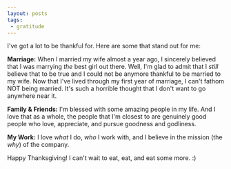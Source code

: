 ```yaml
---
layout: posts
tags:
 - gratitude
---
```


I've got a lot to be thankful for.  Here are some that stand out for me:

**Marriage:** When I married my wife almost a year ago, I sincerely believed that I was marrying *the* best girl out there.  Well, I'm glad to admit that I *still* believe that to be true and I could not be anymore thankful to be married to my wife.  Now that I've lived through my first year of marriage, I can't fathom NOT being married.  It's such a horrible thought that I don't want to go anywhere near it.

**Family & Friends:** I'm blessed with some amazing people in my life.  And I love that as a whole, the people that I'm closest to are genuinely good people who love, appreciate, and pursue goodness and godliness.

**My Work:** I love *what* I do, *who* I work with, and I believe in the mission (the *why*) of the company.

Happy Thanksgiving!  I can't wait to eat, eat, and eat some more. :)
